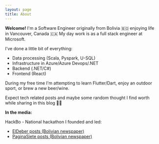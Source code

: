 ```yaml
---
layout: page
title: About
---
```

**Welcome!** I'm a Software Engineer originally from Bolivia 🇧🇴 enjoying life in Vancouver, Canada 🇨🇦 
My day work is as a full stack engineer at Microsoft. 

I've done a little bit of everything:
- Data processing (Scala, Pyspark, U-SQL)
- Infrastructure in Azure/Azure Devops/.NET
- Backend (.NET/C#)
- Frontend (React)

During my free time I'm attempting to learn Flutter/Dart, enjoy an outdoor sport, or brew a new beer/wine.

Expect tech related posts and maybe some random thought I find worth while sharing in this blog 🤙🏼


**In the media:**

HackBo - National hackathon I founded and led:
- [ElDeber posts (Bolivian newspaper)](https://eldeber.com.bo/tag/gustavo%20ferrufino)
- [PaginaSiete posts (Bolivian newspaper)](https://www.paginasiete.bo/noticias/buscar/?buscar=Gustavo+Ferrufino)
